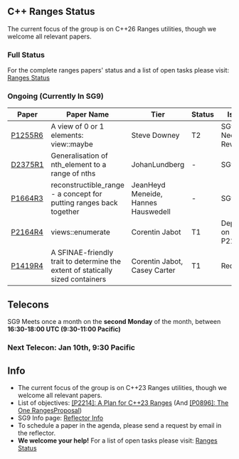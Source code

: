 

## C++ Ranges Status

The current focus of the group is on C++26 Ranges utilities, though we welcome all relevant papers.

### Full Status
For the complete ranges papers' status and a list of open tasks please visit: 
<a href="https://docs.google.com/spreadsheets/d/1L4NqXfD21To_BCycVuRn_sbfqOGMPVCZ/edit?usp=sharing&ouid=110629087461400411513&rtpof=true&sd=true">Ranges Status</a>


### Ongoing (Currently In SG9)

| Paper | Paper Name | Tier | Status| Issue |
| -     |-           | -    |-      |-      |
| <a href="http://wg21.link/p1255r6">P1255R6</a>| A view of 0 or 1 elements: view::maybe | Steve Downey | T2 | SG9 Needs Revision |<a href="http://wg21.link/P1255/github">github</a> |
| <a href="https://isocpp.org/files/papers/D2375R1.pdf">D2375R1</a>| Generalisation of nth_element to a range of nths | JohanLundberg | - | SG9 |<a href="http://wg21.link/P2286/github">github</a> |
| <a href="http://wg21.link/P1664r3">P1664R3</a>| reconstructible_range - a concept for putting ranges back together | JeanHeyd Meneide, Hannes Hauswedell | - | SG9 |<a href="http://wg21.link/P1664/github">github</a> |
| <a href="http://wg21.link/P2164r4">P2164R4</a>| views::enumerate | Corentin Jabot | T1 | Depend on P2165 |<a href="http://wg21.link/P2164/github">github</a> |
| <a href="http://wg21.link/P1419r4">P1419R4</a>| A SFINAE-friendly trait to determine the extent of statically sized containers | Corentin Jabot, Casey Carter | T1 | Redesign |<a href="http://wg21.link/P2164/github">github</a> |

## Telecons

SG9 Meets once a month on the **second Monday** of the month, between **16:30-18:00 UTC (9:30-11:00 Pacific)**

### Next Telecon: Jan 10th, 9:30 Pacific

## Info

* The current focus of the group is on C++23 Ranges utilities, though we welcome all relevant papers.
* List of objectives:  <a href="http://wg21.link/P2214">[P2214]: A Plan for C++23 Ranges</a> (And <a href="http://wg21.link/P0896">[P0896]: The One RangesProposal</a>)
* SG9 Info page:  <a href="https://lists.isocpp.org/mailman/listinfo.cgi/sg9">Reflector Info</a>
* To schedule a paper in the agenda, please send a request by email in the reflector.
* **We welcome your help!** For a list of open tasks please visit: <a href="https://docs.google.com/spreadsheets/d/15QsTFlFN8019ZCkjaKKxHCIKSosI3El4ETgarD0Y7_E/edit?usp=sharing">Ranges Status</a>

